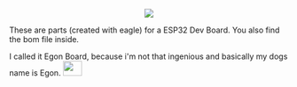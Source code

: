 <p align="center">
  <img src="https://raw.githubusercontent.com/Staubgeborener/-Egon-Board-ESP32-Wrover-Dev-Board-/master/media/logo.png">
</p>
These are parts (created with eagle) for a ESP32 Dev Board. You also find the bom file inside.

I called it Egon Board, because i'm not that ingenious and basically my dogs name is Egon. <img width="34" height="27" src="https://raw.githubusercontent.com/Staubgeborener/-Egon-Board-ESP32-Wrover-Dev-Board-/master/media/egonboard_head.png">
